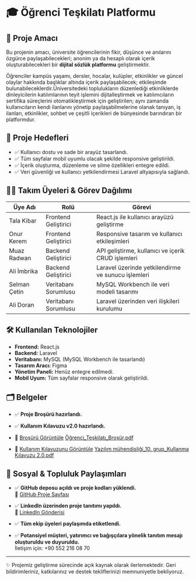 # 🎓 Öğrenci Teşkilatı Platformu

## 📌 Proje Amacı
Bu projenin amacı, üniversite öğrencilerinin fikir, düşünce ve anılarını özgürce paylaşabilecekleri; anonim ya da hesaplı olarak içerik oluşturabilecekleri bir **dijital sözlük platformu** geliştirmektir.

Öğrenciler kampüs yaşamı, dersler, hocalar, kulüpler, etkinlikler ve güncel olaylar hakkında başlıklar altında içerik paylaşabilecek; etkileşimde bulunabileceklerdir.Üniversitedeki toplulukların düzenlediği etkinliklerde dinleyicilerin katılımlarının teyit işlemini
dijitalleştirmek ve katılımcıların sertifika süreçlerini otomatikleştirmek için geliştirilen; aynı zamanda kullanıcıların kendi ilanlarını yönetip paylaşabilmelerine olanak tanıyan, iş ilanları, etkinlikler, sohbet ve çeşitli içerikleri de bünyesinde barındıran bir platformdur.


## 🎯 Proje Hedefleri
- ✅ Kullanıcı dostu ve sade bir arayüz tasarlandı.  
- ✅ Tüm sayfalar mobil uyumlu olacak şekilde responsive geliştirildi.  
- ✅ İçerik oluşturma, düzenleme ve silme özellikleri entegre edildi.   
- ✅ Veri güvenliği ve kullanıcı yetkilendirmesi Laravel altyapısıyla sağlandı.

## 👨‍💻 Takım Üyeleri & Görev Dağılımı

| Üye Adı      | Rolü                | Görevi                                                      |
|-------------|---------------------|--------------------------------------------------------------|
| Tala Kibar  | Frontend Geliştirici | React.js ile kullanıcı arayüzü geliştirme                   |
| Onur Kerem  | Frontend Geliştirici | Responsive tasarım ve kullanıcı etkileşimleri               |
| Muaz Radwan | Backend Geliştirici  | API geliştirme, kullanıcı ve içerik CRUD işlemleri          |
| Ali İmbrika | Backend Geliştirici  | Laravel üzerinde yetkilendirme ve sunucu işlemleri          |
| Selman Çetin| Veritabanı Sorumlusu | MySQL Workbench ile veri modeli tasarımı                    |
| Ali Doran   | Veritabanı Sorumlusu | Laravel üzerinden veri ilişkileri kurulumu                  |

## 🛠️ Kullanılan Teknolojiler
- **Frontend:** React.js  
- **Backend:** Laravel  
- **Veritabanı:** MySQL (MySQL Workbench ile tasarlandı)  
- **Tasarım Aracı:** Figma  
- **Yönetim Paneli:** Henüz entegre edilmedi.  
- **Mobil Uyum:** Tüm sayfalar responsive olarak geliştirildi.

## 🗂️ Belgeler
- ✅ **Proje Broşürü hazırlandı.**  
- ✅ **Kullanım Kılavuzu v2.0 hazırlandı.**  
- 🔗 [Broşürü Görüntüle](#)  [Öğrenci_Teşkilatı_Broşür.pdf](https://github.com/user-attachments/files/20542131/Ogrenci_Teskilati_Brosur.pdf)

- 🔗 [Kullanım Kılavuzunu Görüntüle](#) [Yazılım mühendisliği_10. grup_Kullanma Kılavuzu 2.0.pdf](https://github.com/user-attachments/files/20542144/Yazilim.muhendisligi_10.grup_Kullanma.Kilavuzu.2.0.pdf)


## 🔗 Sosyal & Topluluk Paylaşımları

- ✅ **GitHub deposu açıldı ve proje kodları yüklendi.**  
  🔗 [GitHub Proje Sayfası](https://github.com/imbirikaa/Ogrenci-Teskilati)

- ✅ **LinkedIn üzerinden proje tanıtımı yapıldı.**  
  🔗 [LinkedIn Gönderisi](https://www.linkedin.com/posts/ali-doran-4b8172261_%C3%B6%C4%9Frenci-te%C5%9Fkilat%C4%B1-bro%C5%9F%C3%BCr-activity-7335021382226927616-1Qr9?utm_source=share&utm_medium=member_desktop&rcm=ACoAAEBGI0wBdnKg3bjpTWivTLJdphk9PX1fNpY)

- ✅ **Tüm ekip üyeleri paylaşımda etiketlendi.**

- ✅ **Potansiyel müşteri, yatırımcı ve bağışçılara yönelik tanıtım mesajı oluşturuldu ve duyuruldu.**  
  İletişim için: +90 552 216 08 70


---

✨ Projemiz geliştirme sürecinde açık kaynak olarak ilerlemektedir. Geri bildirimleriniz, katkılarınız ve destek tekliflerinizi memnuniyetle bekliyoruz.
